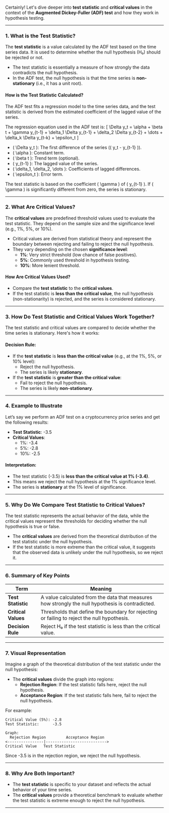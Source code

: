 Certainly! Let's dive deeper into **test statistic** and **critical values** in the context of the **Augmented Dickey-Fuller (ADF) test** and how they work in hypothesis testing.

---

### **1. What is the Test Statistic?**

The **test statistic** is a value calculated by the ADF test based on the time series data. It is used to determine whether the null hypothesis (H₀) should be rejected or not.

- The test statistic is essentially a measure of how strongly the data contradicts the null hypothesis.
- In the ADF test, the null hypothesis is that the time series is **non-stationary** (i.e., it has a unit root).

#### **How is the Test Statistic Calculated?**
The ADF test fits a regression model to the time series data, and the test statistic is derived from the estimated coefficient of the lagged value of the series.

The regression equation used in the ADF test is:
\[
\Delta y_t = \alpha + \beta t + \gamma y_{t-1} + \delta_1 \Delta y_{t-1} + \delta_2 \Delta y_{t-2} + \dots + \delta_k \Delta y_{t-k} + \epsilon_t
\]

- \( \Delta y_t \): The first difference of the series (\( y_t - y_{t-1} \)).
- \( \alpha \): Constant term.
- \( \beta t \): Trend term (optional).
- \( y_{t-1} \): The lagged value of the series.
- \( \delta_1, \delta_2, \dots \): Coefficients of lagged differences.
- \( \epsilon_t \): Error term.

The test statistic is based on the coefficient \( \gamma \) of \( y_{t-1} \). If \( \gamma \) is significantly different from zero, the series is stationary.

---

### **2. What Are Critical Values?**

The **critical values** are predefined threshold values used to evaluate the test statistic. They depend on the sample size and the significance level (e.g., 1%, 5%, or 10%).

- Critical values are derived from statistical theory and represent the boundary between rejecting and failing to reject the null hypothesis.
- They vary depending on the chosen **significance level**:
  - **1%**: Very strict threshold (low chance of false positives).
  - **5%**: Commonly used threshold in hypothesis testing.
  - **10%**: More lenient threshold.

#### **How Are Critical Values Used?**
- Compare the **test statistic** to the **critical values**.
- If the test statistic is **less than the critical value**, the null hypothesis (non-stationarity) is rejected, and the series is considered stationary.

---

### **3. How Do Test Statistic and Critical Values Work Together?**

The test statistic and critical values are compared to decide whether the time series is stationary. Here's how it works:

#### **Decision Rule:**
- If the **test statistic** is **less than the critical value** (e.g., at the 1%, 5%, or 10% level):
  - Reject the null hypothesis.
  - The series is likely **stationary**.
- If the **test statistic** is **greater than the critical value**:
  - Fail to reject the null hypothesis.
  - The series is likely **non-stationary**.

---

### **4. Example to Illustrate**

Let’s say we perform an ADF test on a cryptocurrency price series and get the following results:

- **Test Statistic**: -3.5
- **Critical Values**:
  - 1%: -3.4
  - 5%: -2.8
  - 10%: -2.5

#### **Interpretation:**
- The test statistic (-3.5) is **less than the critical value at 1% (-3.4)**.
- This means we reject the null hypothesis at the 1% significance level.
- The series is **stationary** at the 1% level of significance.

---

### **5. Why Do We Compare Test Statistic to Critical Values?**

The test statistic represents the actual behavior of the data, while the critical values represent the thresholds for deciding whether the null hypothesis is true or false.

- The **critical values** are derived from the theoretical distribution of the test statistic under the null hypothesis.
- If the test statistic is more extreme than the critical value, it suggests that the observed data is unlikely under the null hypothesis, so we reject it.

---

### **6. Summary of Key Points**

| **Term**            | **Meaning**                                                                                     |
|----------------------|-----------------------------------------------------------------------------------------------|
| **Test Statistic**   | A value calculated from the data that measures how strongly the null hypothesis is contradicted. |
| **Critical Values**  | Thresholds that define the boundary for rejecting or failing to reject the null hypothesis.     |
| **Decision Rule**    | Reject H₀ if the test statistic is less than the critical value.                                |

---

### **7. Visual Representation**

Imagine a graph of the theoretical distribution of the test statistic under the null hypothesis:

- The **critical values** divide the graph into regions:
  - **Rejection Region**: If the test statistic falls here, reject the null hypothesis.
  - **Acceptance Region**: If the test statistic falls here, fail to reject the null hypothesis.

For example:
```
Critical Value (5%): -2.8
Test Statistic:      -3.5

Graph: 
  Rejection Region         Acceptance Region
<----------------|--------------------------->
Critical Value   Test Statistic
```

Since -3.5 is in the rejection region, we reject the null hypothesis.

---

### **8. Why Are Both Important?**

- The **test statistic** is specific to your dataset and reflects the actual behavior of your time series.
- The **critical values** provide a theoretical benchmark to evaluate whether the test statistic is extreme enough to reject the null hypothesis.

---

